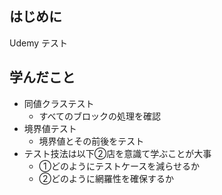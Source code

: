 ## はじめに
Udemy テスト

## 学んだこと
* 同値クラステスト
  * すべてのブロックの処理を確認
* 境界値テスト
  * 境界値とその前後をテスト
* テスト技法は以下②店を意識て学ぶことが大事
  * ①どのようにテストケースを減らせるか
  * ②どのように網羅性を確保するか
